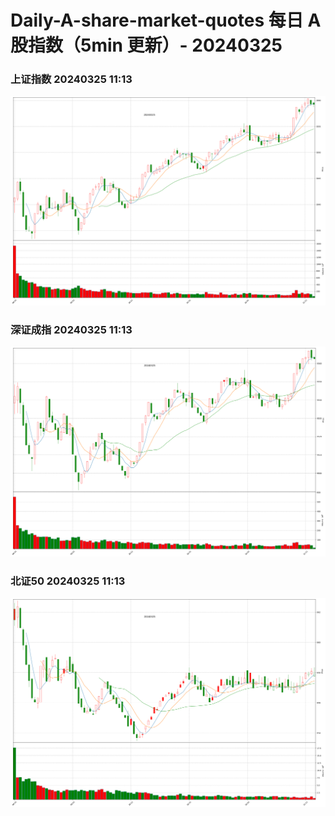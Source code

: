 
# Daily-A-share-market-quotes 每日 A 股指数（5min 更新）- 20240325

### 上证指数 20240325 11:13
![](./fig/2024/3/20240325-sh000001.png)

### 深证成指 20240325 11:13
![](./fig/2024/3/20240325-sz399001.png)

### 北证50 20240325 11:13
![](./fig/2024/3/20240325-bj899050.png)
